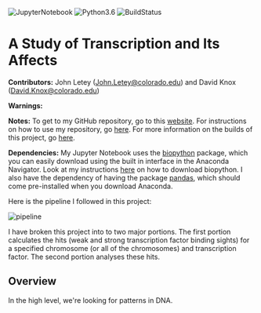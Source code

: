 ![JupyterNotebook](https://img.shields.io/badge/jupyter%20notebook-5.2.1-orange.svg) 
![Python3.6](https://img.shields.io/badge/python-3.6-blue.svg)
![BuildStatus](https://img.shields.io/badge/build-passing-brightgreen.svg)
<!-- ![BuildStatus](https://img.shields.io/badge/build-failing-red.svg) -->

# A Study of Transcription and Its Affects

**Contributors:** John Letey (John.Letey@colorado.edu) and David Knox (David.Knox@colorado.edu)

**Warnings:**

**Notes:** To get to my GitHub repository, go to this [website](https://github.com/JohnLetey/A-Study-of-Transcription-and-Its-Affects). For instructions on how to use my repository, go [here](https://github.com/JohnLetey/A-Study-of-Transcription-and-Its-Affects/blob/current/instructions.md). For more information on the builds of this project, go [here](https://github.com/JohnLetey/A-Study-of-Transcription-and-Its-Affects/blob/current/build.md).

**Dependencies:** My Jupyter Notebook uses the [biopython](https://github.com/biopython/biopython) package, which you can easily download using the built in interface in the Anaconda Navigator. Look at my instructions [here](https://github.com/JohnLetey/A-Study-of-Transcription-and-Its-Affects/blob/current/instructions.md) on how to download biopython. I also have the dependency of having the package [pandas](https://github.com/pandas-dev/pandas), which should come pre-installed when you download Anaconda.

Here is the pipeline I followed in this project:

![pipeline](https://github.com/JohnLetey/A-Study-of-Transcription-and-Its-Affects/blob/current/Pictures/pipeline.png?raw=true)

I have broken this project into to two major portions. The first portion calculates the hits (weak and strong transcription factor binding sights) for a specified chromosome (or all of the chromosomes) and transcription factor. The second portion analyses these hits. <!--Before we talk about these two parts more in depth, I'm going to give you a brief introduction on why I'm doing this.-->

## Overview

In the high level, we're looking for patterns in DNA.

<!--## Introduction-->

<!--The fundamental component of life, whether we're talking about animals or humans or anything, is the cell. The cell is the most complex and unique part of any living being. As humans, some of us wonder what goes on inside such a fundamental component of us. That when I started wondering, is there a pattern? In all cells, the DNA goes through a process called transcription which converts it into RNA (which then the cell uses to make proteins, and then the process repeats). While doing this, there are transcription factors, which the whole point of there existence is to bind to the DNA. Each transcription factor has a unique target string which it is looking for in the DNA sequence.-->

<!--## Part 1: Finding the Hits-->

<!--We're given both the chromosomes (in fasta format) and transcription factors and there corresponding pssm (in tamo format). How to we get strong and weak sites out of this? The way I implemented the part, was:-->

<!--## Part 2 : Analyzing the Hits-->

